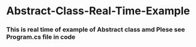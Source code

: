 # Abstract-Class-Real-Time-Example

### This is real time of example of Abstract class amd Plese see Program.cs file in code
